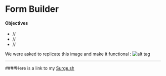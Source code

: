# Form Builder #

#### Objectives ####

* //
* //
* //




We were asked to replicate this image and make it functional :
![alt tag](https://tiy-learn-content.s3.amazonaws.com/d9869505-full.png)
 - - - -

####Here is a link to my [Surge.sh](http://tiy-CarmenChico)
